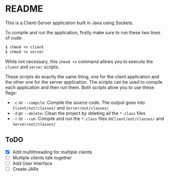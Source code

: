 # README

This is a Client-Server application built in Java using Sockets.

To compile and run the application, firstly make sure to run these two lines of code:

```bash
$ chmod +x client
$ chmod +x server
```

While not necessary, this `chmod +x` command allows you to execute the `client` and `server` scripts.

These scripts do exactly the same thing, one for the client application and the other one for the server application. The scripts can be used to compile each application and then run them. Both scripts allow you to use these flags:

- `-c` or `--compile`: Compile the source code. The output goes into `Client/out/classes/` and `Server/out/classes/`
- `-d` pr `--delete`: Clean the project by deleting all the `*.class` files
- `-r` or `--run`: Compile and run the `*.class` files in`Client/out/classes/` and `Server/out/classes/`

## ToDO
- [x] Add multithreading for multiple clients
- [ ] Multiple clients talk together
- [ ] Add User Interface
- [ ] Create JARs
